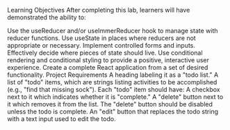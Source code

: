 Learning Objectives
After completing this lab, learners will have demonstrated the ability to:

Use the useReducer and/or useImmerReducer hook to manage state with reducer functions.
Use useState in places where reducers are not appropriate or necessary.
Implement controlled forms and inputs.
Effectively decide where pieces of state should live.
Use conditional rendering and conditional styling to provide a positive, interactive user experience.
Create a complete React application from a set of desired functionality.
Project Requirements
A heading labeling it as a "todo list."
A list of "todo" items, which are strings listing activities to be accomplished (e.g., "find that missing sock"). Each "todo" item should have:
A checkbox next to it which indicates whether it is "complete."
A "delete" button next to it which removes it from the list.
The "delete" button should be disabled unless the todo is complete.
An "edit" button that replaces the todo string with a text input used to edit the todo.
